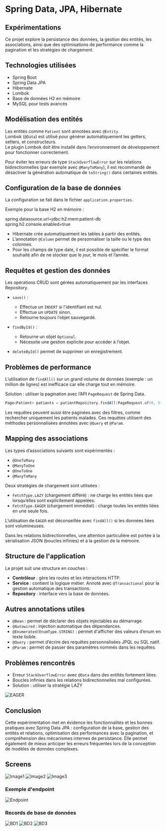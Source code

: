# Spring Data, JPA, Hibernate

## Expérimentations 

Ce projet  explore la persistance des données, la gestion des entités, les associations, ainsi que des optimisations de performance comme la pagination et les stratégies de chargement.

## Technologies utilisées

- Spring Boot
- Spring Data JPA
- Hibernate
- Lombok
- Base de données H2 en mémoire
- MySQL pour tests avancés

## Modélisation des entités

Les entités comme `Patient` sont annotées avec `@Entity`.  
Lombok (`@Data`) est utilisé pour générer automatiquement les getters, setters, et constructeurs.  
Le plugin Lombok doit être installé dans l’environnement de développement pour fonctionner correctement.

Pour éviter les erreurs de type `StackOverflowError` sur les relations bidirectionnelles (par exemple avec `@ManyToMany`), il est recommandé de désactiver la génération automatique de `toString()` dans certaines entités.

## Configuration de la base de données

La configuration se fait dans le fichier `application.properties`.

Exemple pour la base H2 en mémoire :

spring.datasource.url=jdbc\:h2\:mem\:patient-db
spring.h2.console.enabled=true

- Hibernate crée automatiquement les tables à partir des entités.
- L’annotation `@Column` permet de personnaliser la taille ou le type des colonnes.
- Pour les champs de type date, il est possible de spécifier le format souhaité afin de ne stocker que le jour, le mois et l’année.

## Requêtes et gestion des données

Les opérations CRUD sont gérées automatiquement par les interfaces Repository.

- `save()` :
  - Effectue un `INSERT` si l'identifiant est nul.
  - Effectue un `UPDATE` sinon.
  - Retourne toujours l’objet sauvegardé.

- `findById()` :
  - Retourne un objet `Optional`.
  - Nécessite une gestion explicite pour accéder à l’objet.

- `deleteById()` permet de supprimer un enregistrement.

## Problèmes de performance

L’utilisation de `findAll()` sur un grand volume de données (exemple : un million de lignes) est inefficace car elle charge tout en mémoire.

Solution : utiliser la pagination avec l’API `PageRequest` de Spring Data.

```java
Page<Patient> patients = patientRepository.findAll(PageRequest.of(0, 5));
````

Les requêtes peuvent aussi être paginées avec des filtres, comme rechercher uniquement les patients malades.
Ces requêtes utilisent des méthodes personnalisées annotées avec `@Query` et `@Param`.

## Mapping des associations

Les types d’associations suivants sont expérimentés :

* `@OneToMany`
* `@ManyToOne`
* `@OneToOne`
* `@ManyToMany`

Deux stratégies de chargement sont utilisées :

* `FetchType.LAZY` (chargement différé) : ne charge les entités liées que lorsqu’elles sont explicitement appelées.
* `FetchType.EAGER` (chargement immédiat) : charge toutes les entités liées en une seule fois.

L’utilisation de `EAGER` est déconseillée avec `findAll()` si les données liées sont volumineuses.

Dans les relations bidirectionnelles, une attention particulière est portée à la sérialisation JSON (boucles infinies) et à la gestion de la mémoire.

## Structure de l'application

Le projet suit une structure en couches :

* **Contrôleur** : gère les routes et les interactions HTTP.
* **Service** : contient la logique métier. Annoté avec `@Transactional` pour la gestion automatique des transactions.
* **Repository** : interface vers la base de données.

## Autres annotations utiles

* `@Bean` : permet de déclarer des objets injectables au démarrage.
* `@Autowired` : injection automatique des dépendances.
* `@Enumerated(EnumType.STRING)` : permet d'afficher des valeurs d’enum en texte lisible.
* `@Query` : permet d’écrire des requêtes personnalisées JPQL ou SQL natif.
* `@Param` : permet de passer des paramètres nommés dans les requêtes.

## Problèmes rencontrés

* Erreur `StackOverflowError` avec `@Data` dans des entités fortement liées.
* Boucles infinies dans les relations bidirectionnelles mal configurées.
* Solution : utiliser la stratégie LAZY

![EAGER](images/EAGER.png)

## Conclusion

Cette expérimentation met en évidence les fonctionnalités et les bonnes pratiques avec Spring Data JPA : configuration de la base, gestion des entités et relations, optimisation des performances avec la pagination, et compréhension des mécanismes internes de persistance. Elle permet également de mieux anticiper les erreurs fréquentes lors de la conception de modèles de données complexes.


## Screens

![Image1](images/image1.png)
![Image2](images/image2.png)
![Image3](images/image3.png)

### Exemple d'endpoint

![Endpoint](images/endpoint.png)

### Records de base de données

![BD1](images/BD1.png)
![BD2](images/BD2.png)
![BD3](images/BD3.png)